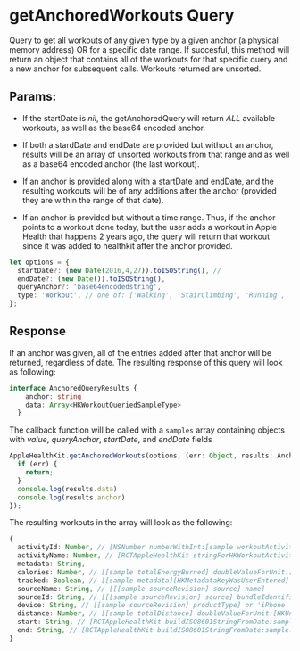 # getAnchoredWorkouts Query

Query to get all workouts of any given type by a given anchor (a physical memory address) OR for a specific date range. If succesful, this method will return an object that contains all of the workouts for that specific query and a new anchor for subsequent calls. Workouts returned are unsorted. 

## Params:

- If the startDate is *nil*, the getAnchoredQuery will return *ALL* available workouts, as well as the base64 encoded anchor.

- If both a stardDate and endDate are provided but without an anchor, results will be an array of unsorted workouts from that range and as well as a base64 encoded anchor (the last workout). 

- If an anchor is provided along with a startDate and endDate, and the resulting workouts will be of any additions after the anchor (provided they are within the range of that date). 

- If an anchor is provided but without a time range. Thus, if the anchor points to a workout done today, but the user adds a workout in Apple Health that happens 2 years ago, the query will return that workout since it was added to healthkit after the anchor provided.

```ts
let options = {
  startDate?: (new Date(2016,4,27)).toISOString(), // 
  endDate?: (new Date()).toISOString(),
  queryAnchor?: 'base64encodedstring',
  type: 'Workout', // one of: ['Walking', 'StairClimbing', 'Running', 'Cycling', 'Workout']
};
```

## Response

If an anchor was given, all of the entries added after that anchor will be returned, regardless of date. The resulting response of this query will look as following:

```ts
interface AnchoredQueryResults {
    anchor: string
    data: Array<HKWorkoutQueriedSampleType>
  }
```

The callback function will be called with a `samples` array containing objects with *value*, *queryAnchor*, *startDate*, and *endDate* fields

```ts
AppleHealthKit.getAnchoredWorkouts(options, (err: Object, results: AnchoredQueryResults) => {
  if (err) {
    return;
  }
  console.log(results.data)
  console.log(results.anchor)
});
```

The resulting workouts in the array will look as the following:

```ts
{
  activityId: Number, // [NSNumber numberWithInt:[sample workoutActivityType]]
  activityName: Number, // [RCTAppleHealthKit stringForHKWorkoutActivityType:[sample workoutActivityType]]
  metadata: String, 
  calories: Number, // [[sample totalEnergyBurned] doubleValueForUnit:[HKUnit kilocalorieUnit]]
  tracked: Boolean, // [[sample metadata][HKMetadataKeyWasUserEntered] intValue] !== 1
  sourceName: String, // [[[sample sourceRevision] source] name]
  sourceId: String, // [[[sample sourceRevision] source] bundleIdentifier]
  device: String, // [[sample sourceRevision] productType] or 'iPhone'
  distance: Number, // [[sample totalDistance] doubleValueForUnit:[HKUnit mileUnit]]
  start: String, // [RCTAppleHealthKit buildISO8601StringFromDate:sample.startDate];
  end: String, // [RCTAppleHealthKit buildISO8601StringFromDate:sample.endDate];
}
```
